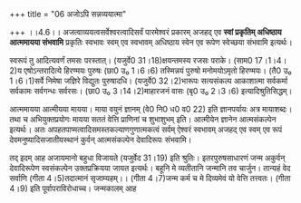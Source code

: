 +++
title = "06 अजोऽपि सन्नव्ययात्मा"

+++
।।4.6।। अजत्वाव्ययत्वसर्वेश्वरत्वादिसर्वं पारमेश्वरं प्रकारम् अजहद् एव
**स्वां प्रकृतिम् अधिष्ठाय आत्ममायया संभवामि** प्रकृतिः स्वभावः स्वम् एव
स्वभावम् अधिष्ठाय स्वेन एव रूपेण स्वेच्छया संभवामि इत्यर्थः।  
  
स्वरूपं तु आदित्यवर्णं तमसः परस्तात्। (यजुर्वे0 31।18)क्षयन्तमस्य रजसः
पराके। (साम0 17।1।4।2)य एषोऽन्तरादित्ये हिरण्मयः पुरुषः (छा0 उ₀ 1।6।6)
तस्मिन्नयं पुरुषो मनोमयोऽमृतो हिरण्मयः। (तै0 उ₀ 1।6।1)सर्वे निमेषा
जज्ञिरे विद्युतः पुरुषादधि। (यजुर्वे0 32।2)भारूपः सत्यसंकल्प आकाशात्मा
सर्वकर्मा सर्वकामः सर्वगन्धः सर्वरसः। (छा0 उ₀ 3।14।2)माहारजनं वासः (बृ0
उ₀ 2।3।6) इत्यादिश्रुतिसिद्धम्।  
  
आत्ममायया आत्मीयया मायया। माया वयुनं ज्ञानम् (वे0 नि0 ध0 व0 22) इति
ज्ञानपर्यायः अत्र मायाशब्दः। तथा च अभियुक्तप्रयोगः मायया सततं वेत्ति
प्राणिनां च शुभाशुभम् इति। आत्मीयेन ज्ञानेन आत्मसंकल्पेन इत्यर्थः। अतः
अपहतपाप्मत्वादिसमस्तकल्याणगुणात्मकत्वं सर्वम् ऐश्वरं स्वभावम् अजहद् एव
स्वम् एव रूपं देवमनुष्यादिसजातीयस्थानं कुर्वन् आत्मसंकल्पेन देवादिरूपः
संभवामि।  
  
तद् इदम् आह अजायमानो बहुधा विजायते (यजुर्वेद 31।19) इति श्रुतिः।
इतरपुरुषसाधारणं जन्म अकुर्वन् देवादिरूपेण स्वसंकल्पेन उक्तप्रक्रियया
जायत इत्यर्थः। बहूनि मे व्यतीतानि जन्मानि तव चार्जुन। तान्यहं वेद सर्वाणि
(गीता 4।5)तदात्मानं सृजाम्यहम्।। (गीता 4।7)जन्म कर्म च मे दिव्यमेवं यो
वेत्ति तत्त्वतः। (गीता 4।9) इति पूर्वापराविरोधाच्च। जन्मकालम् आह
